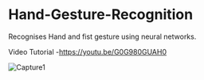 # Hand-Gesture-Recognition
Recognises Hand and fist gesture using neural networks.

Video Tutorial -https://youtu.be/G0G980GUAH0

![Capture1](https://user-images.githubusercontent.com/85049425/124506622-ad53c980-dde9-11eb-9fa4-27c45c353ff4.PNG)
